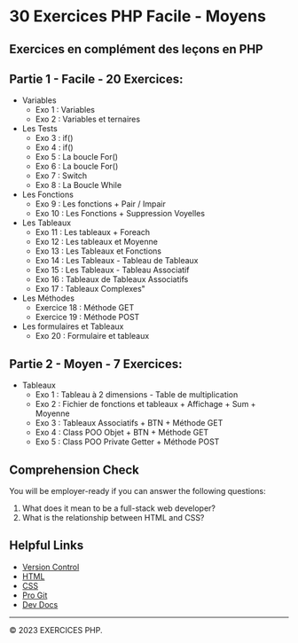 # 30 Exercices PHP Facile - Moyens

## Exercices en complément des leçons en PHP

## Partie 1 - Facile - 20 Exercices:

-   Variables
    -   Exo 1 : Variables
    -   Exo 2 : Variables et ternaires
-   Les Tests
    -   Exo 3 : if()
    -   Exo 4 : if()
    -   Exo 5 : La boucle For()
    -   Exo 6 : La boucle For()
    -   Exo 7 : Switch
    -   Exo 8 : La Boucle While
-   Les Fonctions
    -   Exo 9 : Les fonctions + Pair / Impair
    -   Exo 10 : Les Fonctions + Suppression Voyelles
-   Les Tableaux
    -   Exo 11 : Les tableaux + Foreach
    -   Exo 12 : Les tableaux et Moyenne
    -   Exo 13 : Les Tableaux et Fonctions
    -   Exo 14 : Les Tableaux - Tableau de Tableaux
    -   Exo 15 : Les Tableaux - Tableau Associatif
    -   Exo 16 : Tableaux de Tableaux Associatifs
    -   Exo 17 : Tableaux Complexes"
-   Les Méthodes
    -   Exercice 18 : Méthode GET
    -   Exercice 19 : Méthode POST
-   Les formulaires et Tableaux
    -   Exo 20 : Formulaire et tableaux

## Partie 2 - Moyen - 7 Exercices:

-   Tableaux
    -   Exo 1 : Tableau à 2 dimensions - Table de multiplication
    -   Exo 2 : Fichier de fonctions et tableaux + Affichage + Sum + Moyenne
    -   Exo 3 : Tableaux Associatifs + BTN + Méthode GET
    -   Exo 4 : Class POO Objet + BTN + Méthode GET
    -   Exo 5 : Class POO Private Getter + Méthode POST

## Comprehension Check

You will be employer-ready if you can answer the following questions:

1. What does it mean to be a full-stack web developer?
2. What is the relationship between HTML and CSS?

## Helpful Links

-   [Version Control](https://en.wikipedia.org/wiki/Version_control)
-   [HTML](https://developer.mozilla.org/en-US/docs/Web/HTML)
-   [CSS](https://developer.mozilla.org/en-US/docs/Web/CSS)
-   [Pro Git](https://git-scm.com/book/en/v2)
-   [Dev Docs](https://devdocs.io/)

---

© 2023 EXERCICES PHP.

